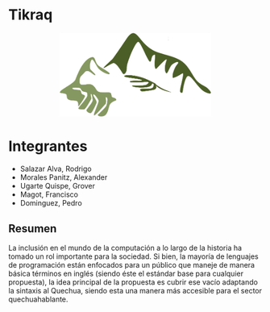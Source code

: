 # Tikraq
<p style="text-align: center;">
    <img src="./images/tikraq.png" alt="drawing" style="width:300px;"/>
</p>

# Integrantes

- Salazar Alva, Rodrigo
- Morales Panitz, Alexander
- Ugarte Quispe, Grover
- Magot, Francisco
- Dominguez, Pedro

## Resumen
La inclusión en el mundo de la computación a lo largo de la historia ha tomado un rol importante para
la sociedad. Si bien, la mayoría de lenguajes de programación están enfocados para un público que
maneje de manera básica términos en inglés (siendo éste el estándar base para cualquier propuesta),
la idea principal de la propuesta es cubrir ese vacío adaptando la sintaxis al Quechua, siendo esta una
manera más accesible para el sector quechuahablante.

